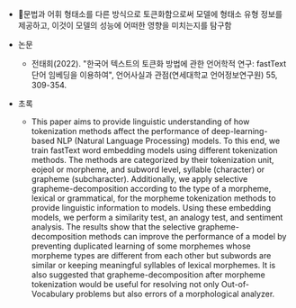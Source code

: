 - 문법과 어휘 형태소를 다른 방식으로 토큰화함으로써 모델에 형태소 유형 정보를 제공하고, 이것이 모델의 성능에 어떠한 영향을 미치는지를 탐구함

- 논문
    * 전태희(2022). "한국어 텍스트의 토큰화 방법에 관한 언어학적 연구: fastText 단어 임베딩을 이용하여", 언어사실과 관점(연세대학교 언어정보연구원) 55, 309-354.
- 초록
    * This paper aims to provide linguistic understanding of how tokenization methods affect the performance of deep-learning-based NLP (Natural Language Processing) models. To this end, we train fastText word embedding models using different tokenization methods. The methods are categorized by their tokenization unit, eojeol or morpheme, and subword level, syllable (character) or grapheme (subcharacter). Additionally, we apply selective grapheme-decomposition according to the type of a morpheme, lexical or grammatical, for the morpheme tokenization methods to provide linguistic information to models. Using these embedding models, we perform a similarity test, an analogy test, and sentiment analysis. The results show that the selective grapheme-decomposition methods can improve the performance of a model by preventing duplicated learning of some morphemes whose morpheme types are different from each other but subwords are similar or keeping meaningful syllables of lexical morphemes. It is also suggested that grapheme-decomposition after morpheme tokenization would be useful for resolving not only Out-of-Vocabulary problems but also errors of a morphological analyzer.